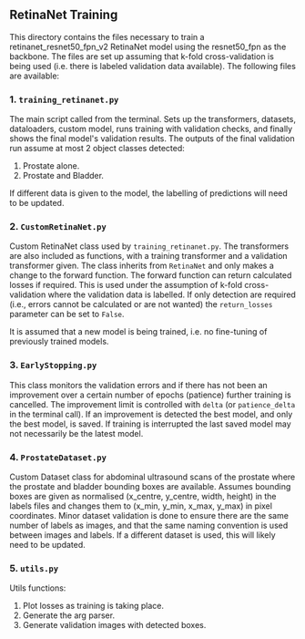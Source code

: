 ## RetinaNet Training
This directory contains the files necessary to train a retinanet_resnet50_fpn_v2 RetinaNet
model using the resnet50_fpn as the backbone. The files are set up assuming that k-fold 
cross-validation is being used (i.e. there is labeled validation data available).
The following files are available:

### 1. `training_retinanet.py`

The main script called from the terminal. Sets up the transformers, datasets, dataloaders, custom
model, runs training with validation checks, and finally shows the final model's validation results.
The outputs of the final validation run assume at most 2 object classes detected: 
1. Prostate alone.
2. Prostate and Bladder.

If different data is given to the model, the labelling of predictions will need to be updated.

### 2. `CustomRetinaNet.py`
Custom RetinaNet class used by `training_retinanet.py`. The transformers are also included as
functions, with a training transformer and a validation transformer given. The class inherits
from `RetinaNet` and only makes a change to the forward function. The forward function can return
calculated losses if required. This is used under the assumption of k-fold cross-validation
where the validation data is labelled. If only detection are required (i.e., errors cannot be
calculated or are not wanted) the `return_losses` parameter can be set to `False`.

It is assumed that a new model is being trained, i.e. no fine-tuning of previously trained models.

### 3. `EarlyStopping.py`
This class monitors the validation errors and if there has not been an improvement over a 
certain number of epochs (patience) further training is cancelled. The improvement limit
is controlled with `delta` (or `patience_delta` in the terminal call). If an improvement 
is detected the best model, and only the best model, is saved. If training is interrupted
the last saved model may not necessarily be the latest model.

### 4. `ProstateDataset.py`
Custom Dataset class for abdominal ultrasound scans of the prostate where the prostate and bladder
bounding boxes are available. Assumes bounding boxes are given as normalised 
(x_centre, y_centre, width, height) in the labels files and changes them to (x_min, y_min, x_max, 
y_max) in pixel coordinates. Minor dataset validation is done to ensure there are the same
number of labels as images, and that the same naming convention is used between images and labels.
If a different dataset is used, this will likely need to be updated.

### 5. `utils.py`
Utils functions:
1. Plot losses as training is taking place.
2. Generate the arg parser.
3. Generate validation images with detected boxes.